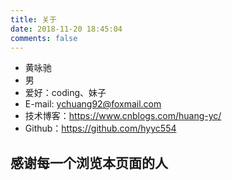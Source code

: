 ```yaml
---
title: 关于
date: 2018-11-20 18:45:04
comments: false
---
```

- 黄咏驰
- 男
- 爱好：coding、妹子
- E-mail:  ychuang92@foxmail.com
- 技术博客：https://www.cnblogs.com/huang-yc/
- Github：https://github.com/hyyc554

## 感谢每一个浏览本页面的人




